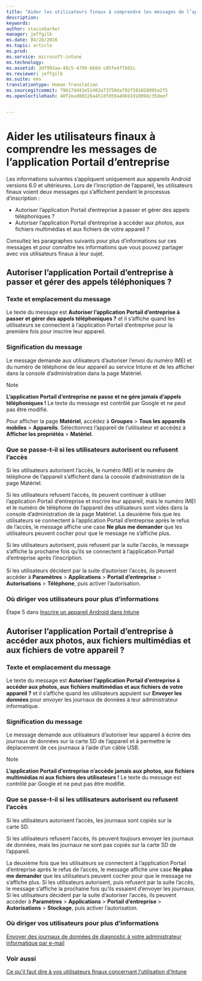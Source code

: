 ```yaml
---
title: "Aider les utilisateurs finaux à comprendre les messages de l’application Portail d’entreprise | Microsoft Intune"
description: 
keywords: 
author: staciebarker
manager: jeffgilb
ms.date: 04/28/2016
ms.topic: article
ms.prod: 
ms.service: microsoft-intune
ms.technology: 
ms.assetid: 3df993aa-48c5-4799-b68d-c85fe4f7b02c
ms.reviewer: jeffgilb
ms.suite: ems
translationtype: Human Translation
ms.sourcegitcommit: 79617dd41e51402a73759da792f581028095a2f5
ms.openlocfilehash: 40f2ead80326a451dfd59a4969191009dc35deef


---
```


# Aider les utilisateurs finaux à comprendre les messages de l’application Portail d’entreprise

Les informations suivantes s’appliquent uniquement aux appareils Android versions 6.0 et ultérieures. Lors de l’inscription de l’appareil, les utilisateurs finaux voient deux messages qui s’affichent pendant le processus d’inscription :

- Autoriser l’application Portail d’entreprise à passer et gérer des appels téléphoniques ?
- Autoriser l’application Portail d’entreprise à accéder aux photos, aux fichiers multimédias et aux fichiers de votre appareil ?

Consultez les paragraphes suivants pour plus d’informations sur ces messages et pour connaître les informations que vous pouvez partager avec vos utilisateurs finaux à leur sujet.

## Autoriser l’application Portail d’entreprise à passer et gérer des appels téléphoniques ?

### Texte et emplacement du message
Le texte du message est **Autoriser l’application Portail d’entreprise à passer et gérer des appels téléphoniques ?** et il s’affiche quand les utilisateurs se connectent à l’application Portail d’entreprise pour la première fois pour inscrire leur appareil.

### Signification du message
Le message demande aux utilisateurs d’autoriser l’envoi du numéro IMEI et du numéro de téléphone de leur appareil au service Intune et de les afficher dans la console d’administration dans la page Matériel.

> [!NOTE]
> **L’application Portail d’entreprise ne passe et ne gère jamais d’appels téléphoniques !** Le texte du message est contrôlé par Google et ne peut pas être modifié.

Pour afficher la page **Matériel**, accédez à **Groupes** > **Tous les appareils mobiles** > **Appareils**. Sélectionnez l’appareil de l’utilisateur et accédez à **Afficher les propriétés** > **Matériel**.

### Que se passe-t-il si les utilisateurs autorisent ou refusent l’accès
Si les utilisateurs autorisent l’accès, le numéro IMEI et le numéro de téléphone de l’appareil s’affichent dans la console d’administration de la page Matériel.

Si les utilisateurs refusent l’accès, ils peuvent continuer à utiliser l’application Portail d’entreprise et inscrire leur appareil, mais le numéro IMEI et le numéro de téléphone de l’appareil des utilisateurs sont vides dans la console d’administration de la page Matériel. La deuxième fois que les utilisateurs se connectent à l’application Portail d’entreprise après le refus de l’accès, le message affiche une case **Ne plus me demander** que les utilisateurs peuvent cocher pour que le message ne s’affiche plus.

Si les utilisateurs autorisent, puis refusent par la suite l’accès, le message s’affiche la prochaine fois qu’ils se connectent à l’application Portail d’entreprise après l’inscription.</br></br>Si les utilisateurs décident par la suite d’autoriser l’accès, ils peuvent accéder à **Paramètres** > **Applications** > **Portail d’entreprise** > **Autorisations** > **Téléphone**, puis activer l’autorisation.

### Où diriger vos utilisateurs pour plus d’informations
Étape 5 dans [Inscrire un appareil Android dans Intune](/Intune/EndUser/enroll-your-device-in-intune-android)

## Autoriser l’application Portail d’entreprise à accéder aux photos, aux fichiers multimédias et aux fichiers de votre appareil ?

### Texte et emplacement du message
Le texte du message est **Autoriser l’application Portail d’entreprise à accéder aux photos, aux fichiers multimédias et aux fichiers de votre appareil ?** et il s’affiche quand les utilisateurs appuient sur **Envoyer les données** pour envoyer les journaux de données à leur administrateur informatique.

### Signification du message
Le message demande aux utilisateurs d’autoriser leur appareil à écrire des journaux de données sur la carte SD de l’appareil et à permettre le déplacement de ces journaux à l’aide d’un câble USB.   

> [!NOTE]
> **L’application Portail d’entreprise n’accède jamais aux photos, aux fichiers multimédias ni aux fichiers des utilisateurs !** Le texte du message est contrôlé par Google et ne peut pas être modifié.

### Que se passe-t-il si les utilisateurs autorisent ou refusent l’accès
Si les utilisateurs autorisent l’accès, les journaux sont copiés sur la carte SD.

Si les utilisateurs refusent l’accès, ils peuvent toujours envoyer les journaux de données, mais les journaux ne sont pas copiés sur la carte SD de l’appareil.

La deuxième fois que les utilisateurs se connectent à l’application Portail d’entreprise après le refus de l’accès, le message affiche une case **Ne plus me demander** que les utilisateurs peuvent cocher pour que le message ne s’affiche plus. Si les utilisateurs autorisent, puis refusent par la suite l’accès, le message s’affiche la prochaine fois qu’ils essaient d’envoyer les journaux. Si les utilisateurs décident par la suite d’autoriser l’accès, ils peuvent accéder à **Paramètres** > **Applications** > **Portail d’entreprise** > **Autorisations** > **Stockage**, puis activer l’autorisation.

### Où diriger vos utilisateurs pour plus d’informations
[Envoyer des journaux de données de diagnostic à votre administrateur informatique par e-mail](/Intune/EndUser/send-diagnostic-data-logs-to-your-it-administrator-using-email-android)


### Voir aussi
[Ce qu'il faut dire à vos utilisateurs finaux concernant l'utilisation d'Intune](/intune/deploy-use/what-to-tell-your-end-users-about-using-microsoft-intune)



<!--HONumber=Jul16_HO1-->


